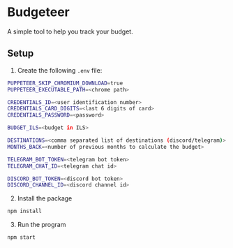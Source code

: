 # Budgeteer

A simple tool to help you track your budget.

## Setup

1. Create the following `.env` file:

```bash
PUPPETEER_SKIP_CHROMIUM_DOWNLOAD=true
PUPPETEER_EXECUTABLE_PATH=<chrome path>

CREDENTIALS_ID=<user identification number>
CREDENTIALS_CARD_DIGITS=<last 6 digits of card>
CREDENTIALS_PASSWORD=<password>

BUDGET_ILS=<budget in ILS>

DESTINATIONS=<comma separated list of destinations (discord/telegram)>
MONTHS_BACK=<number of previous months to calculate the budget>

TELEGRAM_BOT_TOKEN=<telegram bot token>
TELEGRAM_CHAT_ID=<telegram chat id>

DISCORD_BOT_TOKEN=<discord bot token>
DISCORD_CHANNEL_ID=<discord channel id>
```

2. Install the package

```bash
npm install
```

3. Run the program

```bash
npm start
```
